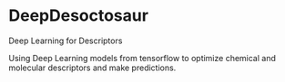# DeepDesoctosaur
Deep Learning for Descriptors

Using Deep Learning models from tensorflow to optimize chemical and molecular descriptors and make predictions.
